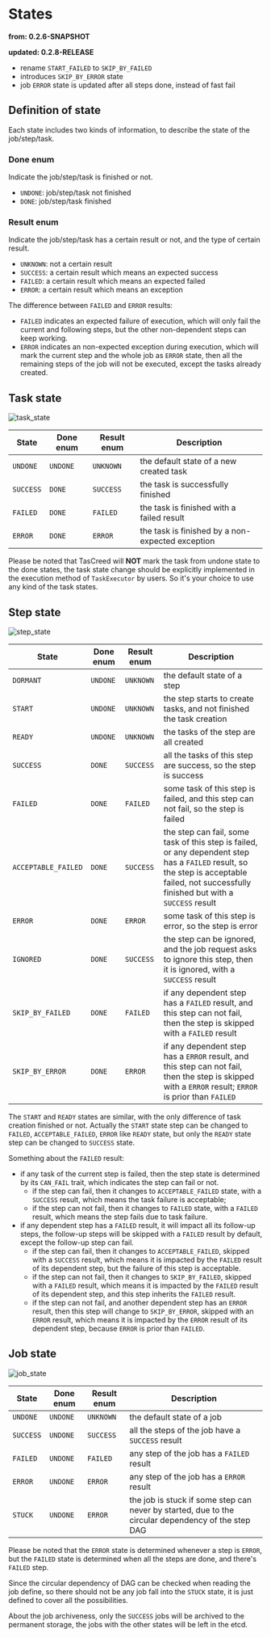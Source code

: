 # States

**from: 0.2.6-SNAPSHOT**

**updated: 0.2.8-RELEASE**
- rename `START_FAILED` to `SKIP_BY_FAILED`
- introduces `SKIP_BY_ERROR` state
- job `ERROR` state is updated after all steps done, instead of fast fail

## Definition of state

Each state includes two kinds of information, to describe the state of the job/step/task.

### Done enum

Indicate the job/step/task is finished or not.
- `UNDONE`: job/step/task not finished
- `DONE`: job/step/task finished

### Result enum

Indicate the job/step/task has a certain result or not, and the type of certain result.
- `UNKNOWN`: not a certain result
- `SUCCESS`: a certain result which means an expected success
- `FAILED`: a certain result which means an expected failed
- `ERROR`: a certain result which means an exception

The difference between `FAILED` and `ERROR` results:
- `FAILED` indicates an expected failure of execution, which will only fail the current and following steps, but the other non-dependent steps can keep working.
- `ERROR` indicates an non-expected exception during execution, which will mark the current step and the whole job as `ERROR` state, then all the remaining steps of the job will not be executed, except the tasks already created.

## Task state

![task_state](../pic/task_state.png)

| State | Done enum | Result enum | Description |
| ----- | ----- | ----- | ----- |
| `UNDONE` | `UNDONE` | `UNKNOWN` | the default state of a new created task |
| `SUCCESS` | `DONE` | `SUCCESS` | the task is successfully finished |
| `FAILED` | `DONE` | `FAILED` | the task is finished with a failed result |
| `ERROR` | `DONE` | `ERROR` | the task is finished by a non-expected exception |

Please be noted that TasCreed will **NOT** mark the task from undone state to the done states, the task state change should be explicitly implemented in the execution method of `TaskExecutor` by users. So it's your choice to use any kind of the task states.

## Step state

![step_state](../pic/step_state.png)

| State | Done enum | Result enum | Description |
| ----- | ----- | ----- | ----- |
| `DORMANT` | `UNDONE` | `UNKNOWN` | the default state of a step |
| `START` | `UNDONE` | `UNKNOWN` | the step starts to create tasks, and not finished the task creation |
| `READY` | `UNDONE` | `UNKNOWN` | the tasks of the step are all created |
| `SUCCESS` | `DONE` | `SUCCESS` | all the tasks of this step are success, so the step is success |
| `FAILED` | `DONE` | `FAILED` | some task of this step is failed, and this step can not fail, so the step is failed |
| `ACCEPTABLE_FAILED` | `DONE` | `SUCCESS` | the step can fail, some task of this step is failed, or any dependent step has a `FAILED` result, so the step is acceptable failed, not successfully finished but with a `SUCCESS` result |
| `ERROR` | `DONE` | `ERROR` | some task of this step is error, so the step is error |
| `IGNORED` | `DONE` | `SUCCESS` | the step can be ignored, and the job request asks to ignore this step, then it is ignored, with a `SUCCESS` result |
| `SKIP_BY_FAILED` | `DONE` | `FAILED` | if any dependent step has a `FAILED` result, and this step can not fail, then the step is skipped with a `FAILED` result |
| `SKIP_BY_ERROR` | `DONE` | `ERROR` | if any dependent step has a `ERROR` result, and this step can not fail, then the step is skipped with a `ERROR` result; `ERROR` is prior than `FAILED` |

The `START` and `READY` states are similar, with the only difference of task creation finished or not. Actually the `START` state step can be changed to `FAILED`, `ACCEPTABLE_FAILED`, `ERROR` like `READY` state, but only the `READY` state step can be changed to `SUCCESS` state.

Something about the `FAILED` result:
- if any task of the current step is failed, then the step state is determined by its `CAN_FAIL` trait, which indicates the step can fail or not.
	+ if the step can fail, then it changes to `ACCEPTABLE_FAILED` state, with a `SUCCESS` result, which means the task failure is acceptable; 
	+ if the step can not fail, then it changes to `FAILED` state, with a `FAILED` result, which means the step fails due to task failure.
- if any dependent step has a `FAILED` result, it will impact all its follow-up steps, the follow-up steps will be skipped with a `FAILED` result by default, except the follow-up step can fail.
	+ if the step can fail, then it changes to `ACCEPTABLE_FAILED`, skipped with a `SUCCESS` result, which means it is impacted by the `FAILED` result of its dependent step, but the failure of this step is acceptable.
	+ if the step can not fail, then it changes to `SKIP_BY_FAILED`, skipped with a `FAILED` result, which means it is impacted by the `FAILED` result of its dependent step, and this step inherits the `FAILED` result.
	+ if the step can not fail, and another dependent step has an `ERROR` result, then this step will change to `SKIP_BY_ERROR`, skipped with an `ERROR` result, which means it is impacted by the `ERROR` result of its dependent step, because `ERROR` is prior than `FAILED`.

## Job state

![job_state](../pic/job_state.png)

| State | Done enum | Result enum | Description |
| ----- | ----- | ----- | ----- |
| `UNDONE` | `UNDONE` | `UNKNOWN` | the default state of a job |
| `SUCCESS` | `UNDONE` | `SUCCESS` | all the steps of the job have a `SUCCESS` result |
| `FAILED` | `UNDONE` | `FAILED` | any step of the job has a `FAILED` result |
| `ERROR` | `UNDONE` | `ERROR` | any step of the job has a `ERROR` result |
| `STUCK` | `UNDONE` | `ERROR` | the job is stuck if some step can never by started, due to the circular dependency of the step DAG |

Please be noted that the `ERROR` state is determined whenever a step is `ERROR`, but the `FAILED` state is determined when all the steps are done, and there's `FAILED` step.

Since the circular dependency of DAG can be checked when reading the job define, so there should not be any job fall into the `STUCK` state, it is just defined to cover all the possibilities.

About the job archiveness, only the `SUCCESS` jobs will be archived to the permanent storage, the jobs with the other states will be left in the etcd.
